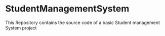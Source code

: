 # StudentManagementSystem
This Repository contains the source code of a basic Student management System project
